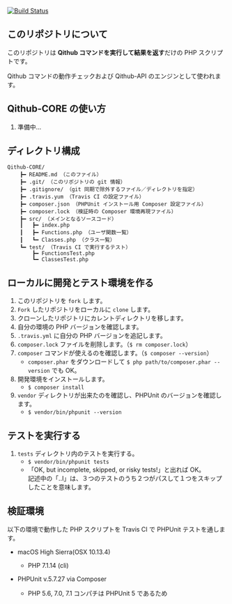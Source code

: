 [![Build Status](https://travis-ci.org/Qithub-BOT/Qithub-CORE.svg?branch=master)](https://travis-ci.org/KEINOS/Practice_Travis-CI)

## このリポジトリについて

このリポジトリは **Qithub コマンドを実行して結果を返す**だけの PHP スクリプトです。

Qithub コマンドの動作チェックおよび Qithub-API のエンジンとして使われます。

## Qithub-CORE の使い方

1. 準備中...

## ディレクトリ構成

```
Qithub-CORE/
	┣━ README.md （このファイル）
	┣━ .git/ （このリポジトリの git 情報）
	┣━ .gitignore/ （git 同期で除外するファイル／ディレクトリを指定）
	┣━ .travis.yum （Travis CI の設定ファイル）
	┣━ composer.json （PHPUnit インストール用 Composer 設定ファイル）
	┣━ composer.lock （検証時の Composer 環境再現ファイル）
	┣━ src/ （メインとなるソースコード）
	┃	┣━ index.php
	┃	┣━ Functions.php （ユーザ関数一覧）
	┃	┗━ Classes.php （クラス一覧）
	┗━ test/ （Travis CI で実行するテスト）
		┣━ FunctionsTest.php
		┗━ ClassesTest.php
```

## ローカルに開発とテスト環境を作る

1. このリポジトリを `fork` します。
1. `Fork` したリポジトリをローカルに `clone` します。
1. クローンしたリポジトリにカレントディレクトリを移します。
1. 自分の環境の PHP バージョンを確認します。
1. `.travis.yml` に自分の PHP バージョンを追記します。
1. `composer.lock` ファイルを削除します。（`$ rm composer.lock`）
1. `composer` コマンドが使えるのを確認します。（`$ composer --version`）
    - `composer.phar` をダウンロードして `$ php path/to/composer.phar --version` でも OK。
1. 開発環境をインストールします。
    - `$ composer install`
1. `vendor` ディレクトリが出来たのを確認し、PHPUnit のバージョンを確認します。
    - `$ vendor/bin/phpunit --version`

## テストを実行する

1. `tests` ディレクトリ内のテストを実行する。
    - `$ vendor/bin/phpunit tests`
    - 「OK, but incomplete, skipped, or risky tests!」と出れば OK。<br>記述中の「..I」は、３つのテストのうち２つがパスして１つをスキップしたことを意味します。

## 検証環境

以下の環境で動作した PHP スクリプトを Travis CI で PHPUnit テストを通します。

- macOS High Sierra(OSX 10.13.4)
    - PHP 7.1.14 (cli)

- PHPUnit v.5.7.27 via Composer
    - PHP 5.6, 7.0, 7.1 コンパチは PHPUnit 5 であるため
